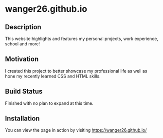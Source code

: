 # wanger26.github.io
## Description 
This website highlights and features my personal projects, work experience, school and more! 
## Motivation
I created this project to better showcase my professional life as well as hone my recently learned CSS and HTML skills.
## Build Status
Finished with no plan to expand at this time. 
## Installation
You can view the page in action by visiting https://wanger26.github.io/
